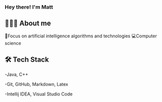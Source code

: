 ### Hey there! I'm Matt 
## 🧑🏻‍💻  About me

🧠Focus on artificial intelligence algorithms and technologies
💻Computer science

## 🛠  Tech Stack

-Java, C++

-Git, GitHub, Markdown, Latex

-Intellij IDEA, Visual Studio Code 
